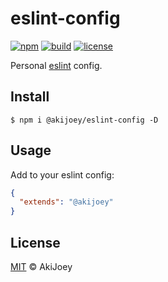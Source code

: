 # eslint-config

[![npm][npm-image]][npm-url]
[![build][build-image]][build-url]
[![license][license-image]][license-url]

Personal [eslint](https://github.com/eslint/eslint) config.

## Install

`$ npm i @akijoey/eslint-config -D`

## Usage

Add to your eslint config:

```json
{
  "extends": "@akijoey"
}
```

## License

[MIT][license-url] © AkiJoey

[npm-image]: https://img.shields.io/npm/v/@akijoey/eslint-config
[npm-url]: https://www.npmjs.com/package/@akijoey/eslint-config
[build-image]: https://www.travis-ci.org/akijoey/eslint-config.svg?branch=master
[build-url]: https://www.travis-ci.org/akijoey/eslint-config
[license-image]: https://img.shields.io/github/license/akijoey/eslint-config
[license-url]: https://github.com/akijoey/eslint-config/blob/master/LICENSE
